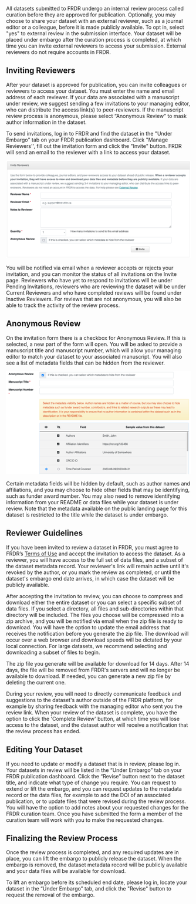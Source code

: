 ﻿All datasets submitted to FRDR undergo an internal review process called curation before they are approved for publication. Optionally, you may choose to share your dataset with an external reviewer, such as a journal editor or a colleague, before it is made publicly available. To opt in, select "yes" to external review in the submission interface. Your dataset will be placed under embargo after the curation process is completed, at which time you can invite external reviewers to access your submission. External reviewers do not require accounts in FRDR.

## Inviting Reviewers

After your dataset is approved for publication, you can invite colleagues or reviewers to access your dataset. You must enter the name and email address of each reviewer. If your data are associated with a manuscript under review, we suggest sending a few invitations to your managing editor, who can distribute the access link(s) to peer-reviewers. If the manuscript review process is anonymous, please select “Anonymous Review” to mask author information in the dataset.

To send invitations, log in to FRDR and find the dataset in the "Under Embargo" tab on your FRDR publication dashboard.  Click "Manage Reviewers'', fill out the invitation form and click the "Invite" button. FRDR will send an email to the reviewer with a link to access your dataset. 

<a href="/docs/img/screenshots/external_review/inviting.png" class="screenshot-lightbox">
    <img src="/docs/img/screenshots/external_review/inviting.png" alt="Screenshot showing external dataset review invitation form" class="screenshot"/>
</a>

You will be notified via email when a reviewer accepts or rejects your invitation, and you can monitor the status of all invitations on the Invite page. Reviewers who have yet to respond to invitations will be under Pending Invitations, reviewers who are reviewing the dataset will be under Current Reviewers and who have completed reviews will be found under Inactive Reviewers. For reviews that are not anonymous, you will also be able to track the activity of the review process. 

## Anonymous Review

On the invitation form there is a checkbox for Anonymous Review. If this is selected, a new part of the form will open. You will be asked to provide a manuscript title and manuscript number, which will allow your managing editor to match your dataset to your associated manuscript. You will also see a list of metadata fields that can be hidden from the reviewer.

<a href="/docs/img/screenshots/external_review/anonymous.png" class="screenshot-lightbox">
    <img src="/docs/img/screenshots/external_review/anonymous.png" alt="Screenshot showing anonymous review metadata selection" class="screenshot"/>
</a>

Certain metadata fields will be hidden by default, such as author names and affiliations, and you may choose to hide other fields that may be identifying, such as funder award number. You may also need to remove identifying information from your README or data files while your dataset is under review. Note that the metadata available on the public landing page for this dataset is restricted to the title while the dataset is under embargo.

## Reviewer Guidelines

If you have been invited to review a dataset in FRDR, you must agree to FRDR’s <a href="/policies/en/terms_of_use/">Terms of Use</a> and accept the invitation to access the dataset. As a reviewer, you will have access to the full set of data files, and a subset of the dataset metadata record. Your reviewer's link will remain active until it's revoked by the author, or you mark the review as completed, or until the dataset's embargo end date arrives, in which case the dataset will be publicly available.

After accepting the invitation to review, you can choose to compress and download either the entire dataset or you can select a specific subset of data files. If you select a directory, all files and sub-directories within that directory will be included. The files you choose will be compressed into a zip archive, and you will be notified via email when the zip file is ready to download. You will have the option to update the email address that receives the notification before you generate the zip file. The download will occur over a web browser and download speeds will be dictated by your local connection. For large datasets, we recommend selecting and downloading a subset of files to begin. 

The zip file you generate will be available for download for 14 days. After 14 days, the file will be removed from FRDR's servers and will no longer be available to download. If needed, you can generate a new zip file by deleting the current one.

During your review, you will need to directly communicate feedback and suggestions to the dataset's author outside of the FRDR platform, for example by sharing feedback with the managing editor who sent you the review link. When your review of the dataset is complete, you have the option to click the 'Complete Review' button, at which time you will lose access to the dataset, and the dataset author will receive a notification that the review process has ended.

## Editing Your Dataset

If you need to update or modify a dataset that is in review, please log in. Your datasets in review will be listed in the “Under Embargo” tab on your FRDR publication dashboard. Click the “Revise” button next to the dataset title, and indicate what type of change you require. You can request to extend or lift the embargo, and you can request updates to the metadata record or the data files, for example to add the DOI of an associated publication, or to update files that were revised during the review process. You will have the option to add notes about your requested changes for the FRDR curation team. Once you have submitted the form a member of the curation team will work with you to make the requested changes.    


## Finalizing the Review Process

Once the review process is completed, and any required updates are in place, you can lift the embargo to publicly release the dataset. When the embargo is removed, the dataset metadata record will be publicly available and your data files will be available for download.

To lift an embargo before its scheduled end date, please log in, locate your dataset in the “Under Embargo” tab, and click the "Revise" button to request the removal of the embargo.

